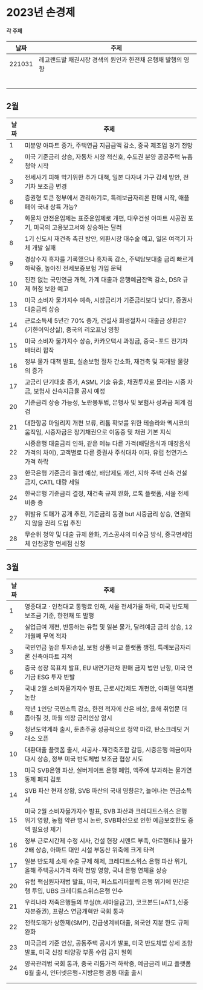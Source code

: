 # 2023년 손경제



#### 각 주제

| 날짜   | 주제                                                        |
| ------ | ----------------------------------------------------------- |
| 221031 | 레고랜드발 채권시장 경색의 원인과 한전채 은행채 발행의 영향 |
|        |                                                             |
|        |                                                             |
|        |                                                             |
|        |                                                             |
|        |                                                             |
|        |                                                             |



## 2월

| 날짜 | 주제                                                         |
| ---- | ------------------------------------------------------------ |
| 1    | 미분양 아파트 증가, 주택연금 지급급액 감소, 중국 제조업 경기 전망 |
| 2    | 미국 기준금리 상승, 자동차 시장 적신호,  수도권 분양 공공주택 뉴홈청약 시작 |
| 3    | 전세사기 피해 막기위한 추가 대책, 일본 다자녀 가구 감세 방안, 전기차 보조금 변경 |
| 6    | 증권형 토큰 정부에서 관리하기로, 특례보금자리론 판매 시작, 애플페이 국내 상륙 가능? |
| 7    | 화물차 안전운임제는 표준운임제로 개편, 대우건설 아파트 시공권 포기, 미국의 고용보고서와 상승하는 달러 |
| 8    | 1기 신도시 재건축 촉진 방안, 외환시장 대수술 예고, 일본 여객기 자체 개발 실패 |
| 9    | 경상수지 흑자를 기록했으나 흑자폭 감소, 주택담보대출 금리 빠르게 하락중, 높아진 전세보증보험 가입 문턱 |
| 10   | 진전 없는 국민연금 개혁, 가계 대출과 은행예금잔액 감소, DSR 규제 허점 보완 예고 |
| 13   | 미국 소비자 물가지수 예측, 시장금리가 기준금리보다 낮다?, 증권사 대출금리 상승 |
| 14   | 근로소득세 5년간 70% 증가, 건설사 회생절차시 대출금 상환은?(기한이익상실), 중국의 리오프닝 영향 |
| 15   | 미국 소비자 물가지수 상승, 카카오택시 과징금, 중국-포드 전기차 배터리 합작 |
| 16   | 정부 물가 대책 발표, 실손보험 절차 간소화, 재건축 및 재개발 물량의 증가 |
| 17   | 고금리 단기대출 증가, ASML 기술 유출, 채권투자로 몰리는 시중 자금, 보험사 신속지급률 공시 예정 |
| 20   | 기준금리 상승 가능성, 노란봉투법, 은행사 및 보험사 성과급 체계 점검 |
| 21   | 대한항공 마일리지 개편 보류, 리튬 확보를 위한 테슬라와 멕시코의 움직임, 시중자금은 장기채권으로 이동중 및 채권 기본 지식 |
| 22   | 시중은행 대출금리 인하, 같은 메뉴 다른 가격(배달음식과 매장음식 가격의 차이), 고객별로 다른 증권사 주식대차 이자, 유럽 천연가스 가격 하락 |
| 23   | 한국은행 기준금리 결정 예상, 배당제도 개선, 지하 주택 신축 건설 금지, CATL 대량 세일 |
| 24   | 한국은행 기준금리 결정, 재건축 규제 완화, 로톡 플랫폼, 서울 전세 비중 증 |
| 27   | 휘발유 도매가 공개 추진, 기준금리 동결 but 시중금리 상승, 연결되지 않을 권리 도입 추진 |
| 28   | 무순위 청약 및 대출 규제 완화, 가스공사의 미수금 방식, 중국면세업체 인천공항 면세점 신청 |



## 3월

| 날짜 | 주제                                                         |
| ---- | ------------------------------------------------------------ |
| 1    | 영종대교 · 인천대교 통행료 인하, 서울 전세가율 하락, 미국 반도체 보조금 기준, 한전채 또 발행 |
| 2    | 실업급여 개편, 반등하는 유럽 및 일본 물가, 달려예금 금리 상승, 12개월째 무역 적자 |
| 3    | 국민연금 높은 투자손실, 보험 상품 비교 플랫폼 쟁점, 특례보금자리론 신축아파트 지적 |
| 6    | 중국 성장 목표치 발표, EU 내연기관차 판매 금지 법안 난항, 미국 연기금 ESG 투자 반발 |
| 7    | 국내 2월 소비자물가지수 발표, 근로시간제도 개편안, 아파텔 역차별 논란 |
| 8    | 작년 1인당 국민소득 감소, 한전 적자에 산은 비상, 올해 취업문 더 좁아질 것, 파월 의장 금리인상 암시 |
| 9    | 청년도약계좌 출시, 둔촌주공 성공적으로 청약 마감, 탄소크레딧 거래소 오픈 |
| 10   | 대환대출 플랫폼 출시, 시공사-재건축조합 갈등, 시중은행 예금이자 다시 상승, 정부 미국 반도체법 보조금 협상 시도 |
| 13   | 미국 SVB은행 파산, 실버게이트 은행 폐업, 맥주에 부과하는 물가연동제 폐지 검토 |
| 14   | SVB 파산 현재 상황, SVB 파산의 국내 영향은?, 늘어나는 연금소득세 |
| 15   | 미국 2월 소비자물가지수 발표, SVB 파산과 크레디트스위스 은행 위기 영향, 농협 약관 명시 논란, SVB파산으로 인한 예금보호한도 증액 필요성 제기 |
| 16   | 정부 근로시간제 수정 시사, 건설 현장 시멘트 부족, 아르헨티나 물가 2배 상승, 아파트 대안 시설 부동산 위축에 크게 타격 |
| 17   | 일본 반도체 소재 수출 규제 해제, 크레디트스위스 은행 파산 위기, 올해 주택공시가격 하락 전망 영향, 국내 은행 연체율 상승 |
| 20   | 유럽 핵심원자재법 발표, 미국, 퍼스트리퍼블릭 은행 위기에 민간은행 투입, UBS 크레디트스위스은행 인수 |
| 21   | 우리나라 저축은행들의 부실(ft.새마을금고), 코코본드(=AT1,신종자본증권), 프랑스 연금개혁안 국회 통과 |
| 22   | 전력도매가 상한제(SMP), 긴급생계비대출, 외국인 지분 한도 규제 완화 |
| 23   | 미국금리 기준 인상, 공동주택 공시가 발표, 미국 반도체법 상세 조항 발표, 미국 신장 태양광 부품 수입 금지 철회 |
| 24   | 양곡관리법 국회 통과, 중국 리튬가격 하락중, 예금금리 비교 플랫폼 6월 출시, 인터넷은행-지방은행 공동 대출 출시 |
|      |                                                              |
|      |                                                              |

